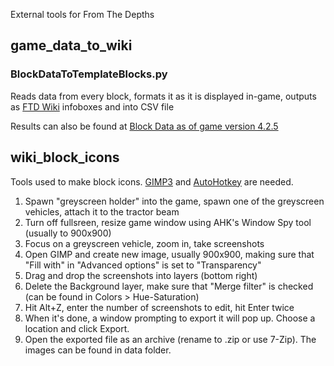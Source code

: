 External tools for From The Depths
## game_data_to_wiki
### BlockDataToTemplateBlocks.py
Reads data from every block, formats it as it is displayed in-game, outputs as [FTD Wiki](https://fromthedepths.wiki.gg/) infoboxes and into CSV file

Results can also be found at [Block Data as of game version 4.2.5](https://docs.google.com/spreadsheets/d/1gyJk6aXZHL1OD40w7u5dHzLXasJrUAi0EHHD6h8X6u8)
## wiki_block_icons
Tools used to make block icons. [GIMP3](https://www.gimp.org/downloads/) and [AutoHotkey](https://www.autohotkey.com/) are needed.

1. Spawn "greyscreen holder" into the game, spawn one of the greyscreen vehicles, attach it to the tractor beam
2. Turn off fullsreen, resize game window using AHK's Window Spy tool (usually to 900x900)
3. Focus on a greyscreen vehicle, zoom in, take screenshots
4. Open GIMP and create new image, usually 900x900, making sure that "Fill with" in "Advanced options" is set to "Transparency"
5. Drag and drop the screenshots into layers (bottom right)
6. Delete the Background layer, make sure that "Merge filter" is checked (can be found in Colors > Hue-Saturation)
7. Hit Alt+Z, enter the number of screenshots to edit, hit Enter twice
8. When it's done, a window prompting to export it will pop up. Choose a location and click Export.
9. Open the exported file as an archive (rename to .zip or use 7-Zip). The images can be found in data folder.
